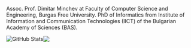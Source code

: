 Assoc. Prof. Dimitar Minchev at Faculty of Computer Science and Engineering, Burgas Free University. PhD of Informatics from Institute of Information and Communication Technologies (IICT) of the Bulgarian Academy of Sciences (BAS).

<img align="center" src="https://github-readme-stats.vercel.app/api?username=dimitarminchev&theme=transparent&show_icons=true&hide_border=true" alt="GitHub Stats" /><img align="center" src="https://github-readme-stats.vercel.app/api/top-langs/?username=dimitarminchev&theme=transparent&layout=compact&hide_progress=true&hide_border=true" /> 
